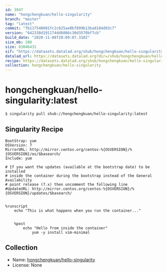 ```yaml
---
id: 3947
name: "hongchengkuan/hello-singularity"
branch: "master"
tag: "latest"
commit: "fb117540601fc2c025ae0bf899b13ba0184d93c7"
version: "642338d191174dd6086c30d3570bf7cb"
build_date: "2020-11-08T20:09:07.310Z"
size_mb: 280
size: 83046431
sif: "https://datasets.datalad.org/shub/hongchengkuan/hello-singularity/latest/2020-11-08-fb117540-642338d1/642338d191174dd6086c30d3570bf7cb.simg"
datalad_url: https://datasets.datalad.org?dir=/shub/hongchengkuan/hello-singularity/latest/2020-11-08-fb117540-642338d1/
recipe: https://datasets.datalad.org/shub/hongchengkuan/hello-singularity/latest/2020-11-08-fb117540-642338d1/Singularity
collection: hongchengkuan/hello-singularity
---
```


# hongchengkuan/hello-singularity:latest

```bash
$ singularity pull shub://hongchengkuan/hello-singularity:latest
```

## Singularity Recipe

```singularity
BootStrap: yum
OSVersion: 7
MirrorURL: http://mirror.centos.org/centos-%{OSVERSION}/%{OSVERSION}/os/$basearch/
Include: yum

# If you want the updates (available at the bootstrap date) to be installed
# inside the container during the bootstrap instead of the General Availability
# point release (7.x) then uncomment the following line
#UpdateURL: http://mirror.centos.org/centos-%{OSVERSION}/%{OSVERSION}/updates/$basearch/


%runscript
    echo "This is what happens when you run the container..."


    %post
        echo "Hello from inside the container"
            yum -y install vim-minimal
```

## Collection

 - Name: [hongchengkuan/hello-singularity](https://github.com/hongchengkuan/hello-singularity)
 - License: None

